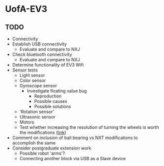 UofA-EV3
========

TODO
--------
  * Connectivity
   * Establish USB connectivity
     * Evaluate and compare to NXJ 
   * Check bluetooth connectivity  
     * Evaluate and compare to NXJ
   * Determine functionality of EV3 Wifi 
  * Sensor tests
    * Light sensor
    * Color sensor
    * Gyroscope sensor
      * Investigate floating value bug
        * Reproduction
        * Possible causes
        * Possible solutions
    * 'Rotation sensor'
    * Ultrasonic sensor
    * Motors
     * Test whether increasing the resolution of turning the wheels is worth the modifications ([link](https://en.wikipedia.org/wiki/Lego_Mindstorms_EV3#Enhancements))  
  * Comment on inclusion of ball bearing vs NXT modifications to accomplish the same
  * Consider postgraduate extension work
    * Possible robot 'arms'?
    * Connecting another block via USB as a Slave device
